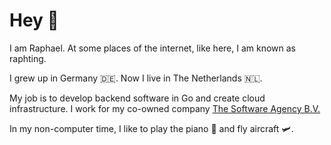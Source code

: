 # Hey 👋

I am Raphael. At some places of the internet, like here, I am known as raphting.

I grew up in Germany 🇩🇪. Now I live in The Netherlands 🇳🇱.

My job is to develop backend software in Go and create cloud infrastructure.
I work for my co-owned company [The Software Agency B.V.](https://thesoftwareagency.com)

In my non-computer time, I like to play the piano 🎹 and fly aircraft 🛩.
